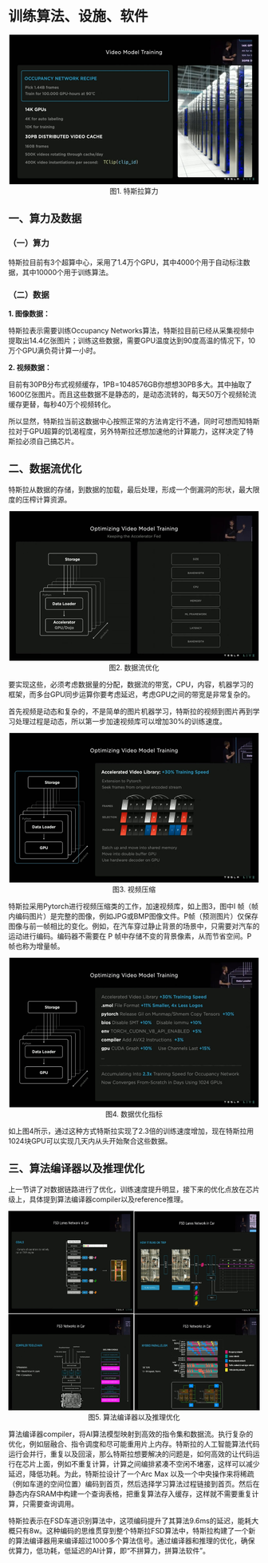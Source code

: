 # 训练算法、设施、软件

<div align=center>
<img src="./imgs/8.1.3.1.jpg" width="500" height="300">
</div>
<div align=center>图1. 特斯拉算力</div>

## 一、算力及数据

### （一）算力

特斯拉目前有3个超算中心，采用了1.4万个GPU，其中4000个用于自动标注数据，其中10000个用于训练算法。

### （二）数据

**1. 图像数据：**

特斯拉表示需要训练Occupancy Networks算法，特斯拉目前已经从采集视频中提取出14.4亿张图片；训练这些数据，需要GPU温度达到90度高温的情况下，10万个GPU满负荷计算一小时。

**2. 视频数据：**

目前有30PB分布式视频缓存，1PB=1048576GB你想想30PB多大。其中抽取了1600亿张图片。而且这些数据不是静态的，是动态流转的，每天50万个视频轮流缓存更替，每秒40万个视频转化。

所以显然，特斯拉当前这数据中心按照正常的方法肯定行不通，同时可想而知特斯拉对于GPU超算的饥渴程度，另外特斯拉还想加速他的计算能力，这样决定了特斯拉必须自己搞芯片。

## 二、数据流优化

特斯拉从数据的存储，到数据的加载，最后处理，形成一个倒漏洞的形状，最大限度的压榨计算资源。

<div align=center>
<img src="./imgs/8.1.3.2.jpg" width="500" height="300">
</div>
<div align=center>图2. 数据流优化</div>

要实现这些，必须考虑数据量的分配，数据流的带宽，CPU，内容，机器学习的框架，而多台GPU同步运算你要考虑延迟，考虑GPU之间的带宽是非常复杂的。

首先视频是动态和复杂的，不是简单的图片机器学习，特斯拉的视频到图片再到学习处理过程是动态，所以第一步加速视频库可以增加30%的训练速度。

<div align=center>
<img src="./imgs/8.1.3.3.jpg" width="500" height="300">
</div>
<div align=center>图3. 视频压缩</div>

特斯拉采用Pytorch进行视频压缩类的工作，加速视频库，如上图3，图中I 帧（帧内编码图片）是完整的图像，例如JPG或BMP图像文件。P帧（预测图片）仅保存图像与前一帧相比的变化。例如，在汽车穿过静止背景的场景中，只需要对汽车的运动进行编码。编码器不需要在 P 帧中存储不变的背景像素，从而节省空间。P 帧也称为增量帧。

<div align=center>
<img src="./imgs/8.1.3.5.jpg" width="500" height="300">
</div>
<div align=center>图4. 数据优化指标</div>

如上图4所示，通过这种方式特斯拉实现了2.3倍的训练速度增加，现在特斯拉用1024块GPU可以实现几天内从头开始聚合这些数据。

## 三、算法编译器以及推理优化

上一节讲了对数据链路进行了优化，训练速度提升明显，接下来的优化点放在芯片级上，具体提到算法编译器compiler以及reference推理。


<div align=center>
<img src="./imgs/8.1.3.6.jpg" width="800" height="400">
</div>
<div align=center>图5. 算法编译器以及推理优化</div>

算法编译器compiler，将AI算法模型映射到高效的指令集和数据流。执行复杂的优化，例如层融合、指令调度和尽可能重用片上内存。特斯拉的人工智能算法代码运行会并行，重复以及回滚，那么特斯拉想要解决的问题是，如何高效的让代码运行在芯片上面，例如不重复计算，计算之间编排紧凑不空闲不堵塞，这样可以减少延迟，降低功耗。为此，特斯拉设计了一个Arc Max 以及一个中央操作来将稀疏（例如车道的空间位置）编码到首页，然后选择学习算法过程链接到首页。然后在静态内存SRAM中构建一个查询表格，把重复算法存入缓存，这样就不需要重复计算，只需要查询调用。

特斯拉表示在FSD车道识别算法中，这项编码提升了其算法9.6ms的延迟，能耗大概只有8w。这种编码的思维贯穿到整个特斯拉FSD算法中，特斯拉构建了一个新的算法编译器用来编译超过1000多个算法信号。通过编译器和推理的优化，确保优算力，低功耗，低延迟的AI计算，即“不拼算力，拼算法软件”。


